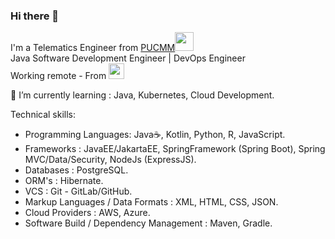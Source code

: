 ### Hi there 👋


I'm a Telematics Engineer from <a href="https://www.pucmm.edu.do/">PUCMM</a><img src="https://media.giphy.com/media/fYSnHlufseco8Fh93Z/giphy.gif" width="30"></br>
Java Software Development Engineer | DevOps Engineer
</br>Working remote - From    <span> <img src="https://cdn-icons-png.flaticon.com/512/330/330638.png" width="25"/> 
  
🌱 I’m currently learning :  Java, Kubernetes, Cloud Development. 
  
  
  Technical skills:
- Programming Languages: Java☕, Kotlin, Python, R, JavaScript.
- Frameworks : JavaEE/JakartaEE, SpringFramework (Spring Boot), Spring MVC/Data/Security, NodeJs (ExpressJS). 
- Databases : PostgreSQL.
- ORM's : Hibernate. 
- VCS : Git - GitLab/GitHub.
- Markup Languages / Data Formats : XML, HTML, CSS, JSON.
- Cloud Providers : AWS, Azure.
- Software Build / Dependency Management : Maven, Gradle.
  
  
<!--
**BrayanMnz/brayanmnz** is a ✨ _special_ ✨ repository because its `README.md` (this file) appears on your GitHub profile.

Here are some ideas to get you started:

- 🔭 I’m currently working on ...
- 🌱 I’m currently learning ...
- 👯 I’m looking to collaborate on ...
- 🤔 I’m looking for help with ...
- 💬 Ask me about ...
- 📫 How to reach me: ...
- 😄 Pronouns: ...
- ⚡ Fun fact: ...
-->
